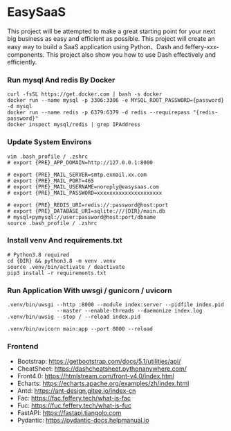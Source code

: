 # EasySaaS

This project will be attempted to make a great starting point for your next big business as easy and efficient as possible.
This project will create an easy way to build a SaaS application using Python、Dash and feffery-xxx-components.
This project also show you how to use Dash effectively and efficiently.

### Run mysql And redis By Docker

```
curl -fsSL https://get.docker.com | bash -s docker
docker run --name mysql -p 3306:3306 -e MYSQL_ROOT_PASSWORD={password} -d mysql
docker run --name redis -p 6379:6379 -d redis --requirepass "{redis-password}"
docker inspect mysql/redis | grep IPAddress
```

### Update System Environs

```
vim .bash_profile / .zshrc
# export {PRE}_APP_DOMAIN=http://127.0.0.1:8000

# export {PRE}_MAIL_SERVER=smtp.exmail.xx.com
# export {PRE}_MAIL_PORT=465
# export {PRE}_MAIL_USERNAME=noreply@easysaas.com
# export {PRE}_MAIL_PASSWORD=xxxxxxxxxxxxxxxxxxxxx

# export {PRE}_REDIS_URI=redis://:password@host:port
# export {PRE}_DATABASE_URI=sqlite:///{DIR}/main.db
# mysql+pymysql://user:password@host:port/dbname
source .bash_profile / .zshrc
```

### Install venv And requirements.txt

```
# Python3.8 required
cd {DIR} && python3.8 -m venv .venv
source .venv/bin/activate / deactivate
pip3 install -r requirements.txt
```

### Run Application With uwsgi / gunicorn / uvicorn

```
.venv/bin/uwsgi --http :8000 --module index:server --pidfile index.pid 
                --master --enable-threads --daemonize index.log
.venv/bin/uwsig --stop / --reload index.pid

.venv/bin/uvicorn main:app --port 8000 --reload
```

### Frontend

- Bootstrap: https://getbootstrap.com/docs/5.1/utilities/api/
- CheatSheet: https://dashcheatsheet.pythonanywhere.com/
- Front4.0: https://htmlstream.com/front-v4.0/index.html
- Echarts: https://echarts.apache.org/examples/zh/index.html
- Antd: https://ant-design.gitee.io/index-cn
- Fac: https://fac.feffery.tech/what-is-fac
- Fuc: https://fuc.feffery.tech/what-is-fuc
- FastAPI: https://fastapi.tiangolo.com
- Pydantic: https://pydantic-docs.helpmanual.io
